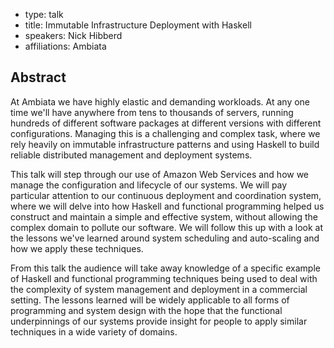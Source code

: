 - type: talk
- title: Immutable Infrastructure Deployment with Haskell
- speakers: Nick Hibberd
- affiliations: Ambiata

## Abstract 

At Ambiata we have highly elastic and demanding workloads. At any one time we'll have anywhere from tens to thousands of servers, running hundreds of different software packages at different versions with different configurations. Managing this is a challenging and complex task, where we rely heavily on immutable infrastructure patterns and using Haskell to build reliable distributed management and deployment systems.

This talk will step through our use of Amazon Web Services and how we manage the configuration and lifecycle of our systems. We will pay particular attention to our continuous deployment and coordination system, where we will delve into how Haskell and functional programming helped us construct and maintain a simple and effective system, without allowing the complex domain to pollute our software. We will follow this up with a look at the lessons we've learned around system scheduling and auto-scaling and how we apply these techniques.

From this talk the audience will take away knowledge of a specific example of Haskell and functional programming techniques being used to deal with the complexity of system management and deployment in a commercial setting. The lessons learned will be widely applicable to all forms of programming and system design with the hope that the functional underpinnings of our systems provide insight for people to apply similar techniques in a wide variety of domains.

